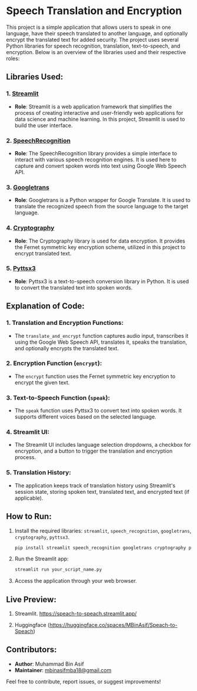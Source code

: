 # Speech Translation and Encryption

This project is a simple application that allows users to speak in one language, have their speech translated to another language, and optionally encrypt the translated text for added security. The project uses several Python libraries for speech recognition, translation, text-to-speech, and encryption. Below is an overview of the libraries used and their respective roles:

## Libraries Used:

### 1. [Streamlit](https://www.streamlit.io/)
   - **Role**: Streamlit is a web application framework that simplifies the process of creating interactive and user-friendly web applications for data science and machine learning. In this project, Streamlit is used to build the user interface.

### 2. [SpeechRecognition](https://pypi.org/project/SpeechRecognition/)
   - **Role**: The SpeechRecognition library provides a simple interface to interact with various speech recognition engines. It is used here to capture and convert spoken words into text using Google Web Speech API.

### 3. [Googletrans](https://pypi.org/project/googletrans/)
   - **Role**: Googletrans is a Python wrapper for Google Translate. It is used to translate the recognized speech from the source language to the target language.

### 4. [Cryptography](https://pypi.org/project/cryptography/)
   - **Role**: The Cryptography library is used for data encryption. It provides the Fernet symmetric key encryption scheme, utilized in this project to encrypt translated text.

### 5. [Pyttsx3](https://pypi.org/project/pyttsx3/)
   - **Role**: Pyttsx3 is a text-to-speech conversion library in Python. It is used to convert the translated text into spoken words.

## Explanation of Code:

### 1. Translation and Encryption Functions:
   - The `translate_and_encrypt` function captures audio input, transcribes it using the Google Web Speech API, translates it, speaks the translation, and optionally encrypts the translated text.

### 2. Encryption Function (`encrypt`):
   - The `encrypt` function uses the Fernet symmetric key encryption to encrypt the given text.

### 3. Text-to-Speech Function (`speak`):
   - The `speak` function uses Pyttsx3 to convert text into spoken words. It supports different voices based on the selected language.

### 4. Streamlit UI:
   - The Streamlit UI includes language selection dropdowns, a checkbox for encryption, and a button to trigger the translation and encryption process.

### 5. Translation History:
   - The application keeps track of translation history using Streamlit's session state, storing spoken text, translated text, and encrypted text (if applicable).

## How to Run:

1. Install the required libraries: `streamlit`, `speech_recognition`, `googletrans`, `cryptography`, `pyttsx3`.
   ```bash
   pip install streamlit speech_recognition googletrans cryptography pyttsx3
   ```

2. Run the Streamlit app:
   ```bash
   streamlit run your_script_name.py
   ```

3. Access the application through your web browser.

## Live Preview:

1. Streamlit.
   https://speach-to-speach.streamlit.app/

2. Huggingface
   (https://huggingface.co/spaces/MBinAsif/Speach-to-Speach)

## Contributors:

- **Author**: Muhammad Bin Asif
- **Maintainer**: mbinasifmba18@gmail.com

Feel free to contribute, report issues, or suggest improvements!
